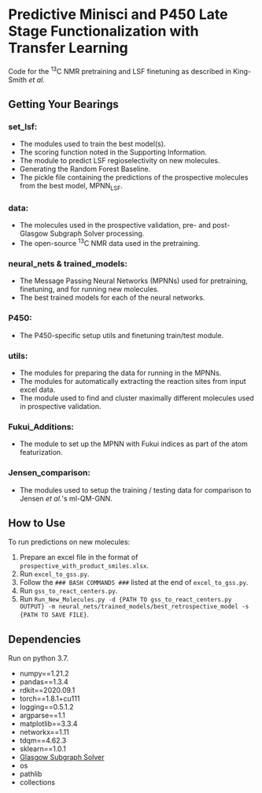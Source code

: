 # Predictive Minisci and P450 Late Stage Functionalization with Transfer Learning
Code for the <sup>13</sup>C NMR pretraining and LSF finetuning as described in King-Smith *et al.*

## Getting Your Bearings
### set_lsf:
* The modules used to train the best model(s).
* The scoring function noted in the Supporting Information.
* The module to predict LSF regioselectivity on new molecules.
* Generating the Random Forest Baseline.
* The pickle file containing the predictions of the prospective molecules from the best model, MPNN<sub>LSF</sub>.

### data:
* The molecules used in the prospective validation, pre- and post-Glasgow Subgraph Solver processing.
* The open-source <sup>13</sup>C NMR data used in the pretraining.

### neural_nets & trained_models:
* The Message Passing Neural Networks (MPNNs) used for pretraining, finetuning, and for running new molecules.
* The best trained models for each of the neural networks.

### P450:
* The P450-specific setup utils and finetuning train/test module.

### utils:
* The modules for preparing the data for running in the MPNNs.
* The modules for automatically extracting the reaction sites from input excel data.
* The module used to find and cluster maximally different molecules used in prospective validation.

### Fukui_Additions:
* The module to set up the MPNN with Fukui indices as part of the atom featurization.

### Jensen_comparison:
* The modules used to setup the training / testing data for comparison to Jensen *et al.*'s ml-QM-GNN.

## How to Use
To run predictions on new molecules:
1. Prepare an excel file in the format of ```prospective_with_product_smiles.xlsx```.
2. Run ```excel_to_gss.py```.
3. Follow the ```### BASH COMMANDS ###``` listed at the end of ```excel_to_gss.py```.
4. Run ```gss_to_react_centers.py```.
5. Run ```Run_New_Molecules.py -d {PATH TO gss_to_react_centers.py OUTPUT} -m neural_nets/trained_models/best_retrospective_model -s {PATH TO SAVE FILE}```.

## Dependencies
Run on python 3.7.
* numpy==1.21.2
* pandas==1.3.4
* rdkit==2020.09.1
* torch==1.8.1+cu111
* logging==0.5.1.2
* argparse==1.1
* matplotlib==3.3.4
* networkx==1.11
* tdqm==4.62.3
* sklearn==1.0.1
* [Glasgow Subgraph Solver](https://github.com/ciaranm/glasgow-subgraph-solver)
* os
* pathlib
* collections
